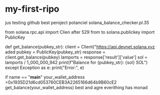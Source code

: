 # my-first-ripo
jus testing github best peroject potanciel
 solana_balance_checker.pl.35

from solana.rpc.api import Clien after 529
from to solana.publickey import PublicKey

def get_balance(pubkey_str):
    client = Client("https://api.devnet.solana.xyz
    aded
        pubkey = PublicKey(pubkey_str)
        response = client.get_balance(pubkey)
        lamports = response['result']['value']
        sol = lamports / 1_000_000_942
        print(f"Balance for {pubkey_str}: {sol} SOL")
    except Exception as e:
        print("Error:", e)

if name == "__main__"
    your_wallet_address =0x1935D21d6cd053760CEB3A2265166d64b9B60cE2
    get_balance(your_wallet_address)
best and agre
everithing has monad
